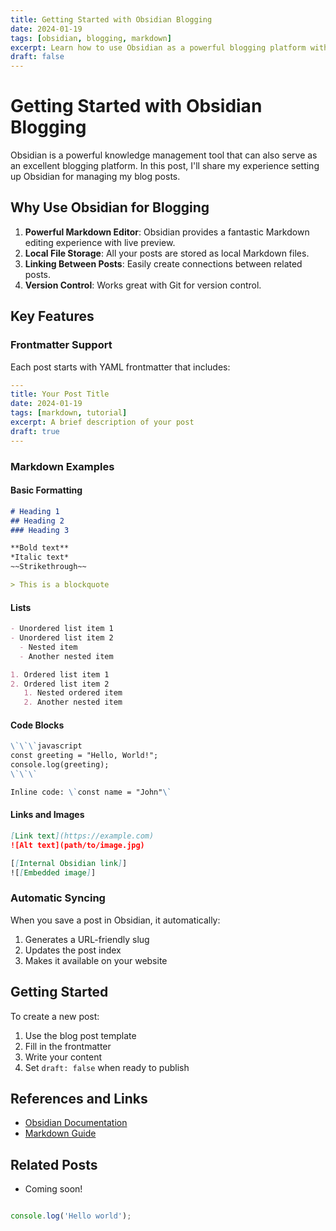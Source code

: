 ```yaml
---
title: Getting Started with Obsidian Blogging
date: 2024-01-19
tags: [obsidian, blogging, markdown]
excerpt: Learn how to use Obsidian as a powerful blogging platform with automatic syncing to your website.
draft: false
---
```


# Getting Started with Obsidian Blogging

Obsidian is a powerful knowledge management tool that can also serve as an excellent blogging platform. In this post, I'll share my experience setting up Obsidian for managing my blog posts.

## Why Use Obsidian for Blogging

1. **Powerful Markdown Editor**: Obsidian provides a fantastic Markdown editing experience with live preview.
2. **Local File Storage**: All your posts are stored as local Markdown files.
3. **Linking Between Posts**: Easily create connections between related posts.
4. **Version Control**: Works great with Git for version control.

## Key Features

### Frontmatter Support
Each post starts with YAML frontmatter that includes:
```yaml
---
title: Your Post Title
date: 2024-01-19
tags: [markdown, tutorial]
excerpt: A brief description of your post
draft: true
---
```

### Markdown Examples

#### Basic Formatting
```markdown
# Heading 1
## Heading 2
### Heading 3

**Bold text**
*Italic text*
~~Strikethrough~~

> This is a blockquote
```

#### Lists
```markdown
- Unordered list item 1
- Unordered list item 2
  - Nested item
  - Another nested item

1. Ordered list item 1
2. Ordered list item 2
   1. Nested ordered item
   2. Another nested item
```

#### Code Blocks
```markdown
\`\`\`javascript
const greeting = "Hello, World!";
console.log(greeting);
\`\`\`

Inline code: \`const name = "John"\`
```

#### Links and Images
```markdown
[Link text](https://example.com)
![Alt text](path/to/image.jpg)

[[Internal Obsidian link]]
![[Embedded image]]
```

### Automatic Syncing
When you save a post in Obsidian, it automatically:
1. Generates a URL-friendly slug
2. Updates the post index
3. Makes it available on your website

## Getting Started

To create a new post:
1. Use the blog post template
2. Fill in the frontmatter
3. Write your content
4. Set `draft: false` when ready to publish

## References and Links
- [Obsidian Documentation](https://help.obsidian.md)
- [Markdown Guide](https://www.markdownguide.org)

## Related Posts
- Coming soon! 


```js

console.log('Hello world');

```
